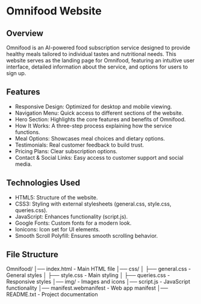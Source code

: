 # Omnifood Website

## Overview
Omnifood is an AI-powered food subscription service designed to provide healthy meals tailored to individual tastes and nutritional needs. This website serves as the landing page for Omnifood, featuring an intuitive user interface, detailed information about the service, and options for users to sign up.

## Features
- Responsive Design: Optimized for desktop and mobile viewing.
- Navigation Menu: Quick access to different sections of the website.
- Hero Section: Highlights the core features and benefits of Omnifood.
- How It Works: A three-step process explaining how the service functions.
- Meal Options: Showcases meal choices and dietary options.
- Testimonials: Real customer feedback to build trust.
- Pricing Plans: Clear subscription options.
- Contact & Social Links: Easy access to customer support and social media.

## Technologies Used
- HTML5: Structure of the website.
- CSS3: Styling with external stylesheets (general.css, style.css, queries.css).
- JavaScript: Enhances functionality (script.js).
- Google Fonts: Custom fonts for a modern look.
- Ionicons: Icon set for UI elements.
- Smooth Scroll Polyfill: Ensures smooth scrolling behavior.

## File Structure
Omnifood/
│── index.html            - Main HTML file
│── css/
│   ├── general.css       - General styles
│   ├── style.css         - Main styling
│   ├── queries.css       - Responsive styles
│── img/                  - Images and icons
│── script.js             - JavaScript functionality
│── manifest.webmanifest  - Web app manifest
│── README.txt            - Project documentation
